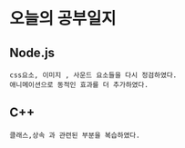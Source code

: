 # 오늘의 공부일지
## Node.js 
    css요소, 이미지 , 사운드 요소들을 다시 정검하였다.
    애니메이션으로 동적인 효과를 더 추가하였다.


## C++
    클래스,상속 과 관련된 부분을 복습하였다.